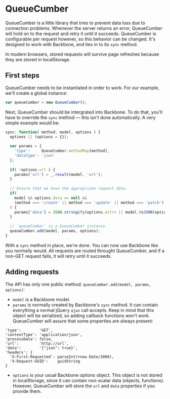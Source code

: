 QueueCumber
===========

QueueCumber is a little library that tries to prevent data loss due to connection problems. Whenever the server returns an error, QueueCumber will hold on to the request and retry it until it succeeds. QueueCumber is configurable per request however, so this behavior can be changed. It's designed to work with Backbone, and ties in to its `sync` method.

In modern browsers, stored requests will survive page refreshes because they are stored in localStorage.


First steps
-----------
QueueCumber needs to be instantiated in order to work. For our example, we'll create a global instance:

```javascript
var queueCumber = new QueueCumber();
```

Next, QueueCumber should be intergrated into Backbone. To do that, you'll have to override the `sync` method — this isn't done automatically. A very simple example would be:

```javascript
sync: function( method, model, options ) {
  options || (options = {});
  
  var params = {
    'type':     QueueCumber.methodMap[method],
    'dataType': 'json'
  };
  
  if( !options.url ) {
    params['url'] = _.result(model, 'url');
  }
  
  // Ensure that we have the appropriate request data.
  if(
    model && options.data == null &&
    (method === 'create' || method === 'update' || method === 'patch')
  ) {
    params['data'] = JSON.stringify(options.attrs || model.toJSON(options));
  }
  
  // `queueCumber` is a QueueCumber instance. 
  queueCumber.add(model, params, options);
}
```

With a `sync` method in place, we're done. You can now use Backbone like you normally would. All requests are routed throught QueueCumber, and if a non-GET request fails, it will retry until it succeeds.


Adding requests
---------------
The API has only one public method: `queueCumber.add(model, params, options)`:

* `model` is a Backbone model.
* `params` is normally created by Backbone's `sync` method. It can contain everything a normal jQuery `ajax` call accepts. Keep in mind that this object will be serialized, so adding callback functions won't work. QueueCumber will assure that some properties are always present:
```
'type':        'GET',
'contentType': 'application/json',
'processData': false,
'url':         'http://url',
'data':        '{"json": true}',
'headers': {
  'X-First-Requested': parseInt(+new Date/1000),
  'X-Request-GUID':    guidString
}
```
* `options` is your usual Backbone options object. This object is not stored in localStorage, since it can contain non-scalar data (objects, functions). However, QueueCumber will store the `url` and `data` properties if you provide them.